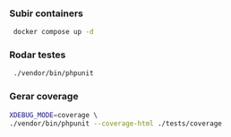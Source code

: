 ### Subir containers

```bash
 docker compose up -d
 ```

### Rodar testes

```bash
 ./vendor/bin/phpunit
 ```

### Gerar coverage

```bash 
XDEBUG_MODE=coverage \ 
./vendor/bin/phpunit --coverage-html ./tests/coverage
```